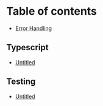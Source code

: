 # Table of contents

* [Error Handling](README.md)

## Typescript

* [Untitled](typescript/untitled.md)

## Testing

* [Untitled](testing/untitled.md)

